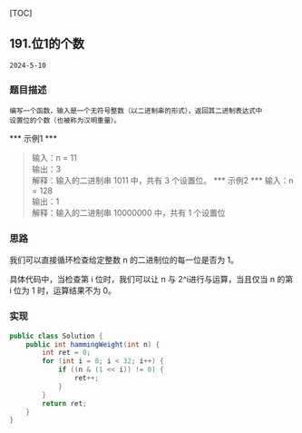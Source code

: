 [TOC]
## 191.位1的个数

```
2024-5-10
```
### 题目描述
```
编写一个函数，输入是一个无符号整数（以二进制串的形式），返回其二进制表达式中 
设置位的个数（也被称为汉明重量）。
```
*** 示例1 ***
> 输入：n = 11   
> 输出：3                         
> 解释：输入的二进制串 1011 中，共有 3 个设置位。
*** 示例2 ***
> 输入：n = 128     
> 输出：1          
> 解释：输入的二进制串 10000000 中，共有 1 个设置位        
 
### 思路
我们可以直接循环检查给定整数 n 的二进制位的每一位是否为 1。

具体代码中，当检查第 i 位时，我们可以让 n 与 2^i进行与运算，当且仅当 n 的第 i 位为 1 时，运算结果不为 0。
### 实现
```java
public class Solution {
    public int hammingWeight(int n) {
        int ret = 0;
        for (int i = 0; i < 32; i++) {
            if ((n & (1 << i)) != 0) {
                ret++;
            }
        }
        return ret;
    }
}

```